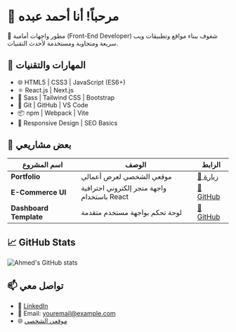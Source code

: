 # 👋 مرحباً! أنا أحمد عبده

🎯 مطور واجهات أمامية (Front-End Developer) شغوف ببناء مواقع وتطبيقات ويب سريعة ومتجاوبة ومستخدمة لأحدث التقنيات.

## 🧰 المهارات والتقنيات

- 🌐 HTML5 | CSS3 | JavaScript (ES6+)
- ⚛️ React.js | Next.js
- 🎨 Sass | Tailwind CSS | Bootstrap
- 🧪 Git | GitHub | VS Code
- 📦 npm | Webpack | Vite
- 📱 Responsive Design | SEO Basics

## 📁 بعض مشاريعي

| اسم المشروع | الوصف | الرابط |
|-------------|--------|--------|
| **Portfolio** | موقعي الشخصي لعرض أعمالي | [🔗 زيارة](https://your-portfolio-link.com) |
| **E-Commerce UI** | واجهة متجر إلكتروني احترافية باستخدام React | [🔗 GitHub](https://github.com/username/project-name) |
| **Dashboard Template** | لوحة تحكم بواجهة مستخدم متقدمة | [🔗 GitHub](https://github.com/username/project-name) |

## 📈 GitHub Stats

![Ahmed's GitHub stats](https://github-readme-stats.vercel.app/api?username=your-github-username&show_icons=true&theme=radical)

## 📫 تواصل معي

- 💼 [LinkedIn](https://www.linkedin.com/in/your-profile)
- 📧 Email: youremail@example.com
- 🌐 [موقعي الشخصي](https://your-portfolio-link.com)

